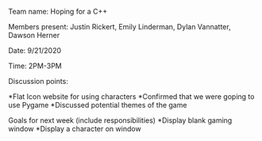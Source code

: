 Team name: Hoping for a C++

Members present: Justin Rickert, Emily Linderman, Dylan Vannatter, Dawson Herner

Date: 9/21/2020

Time: 2PM-3PM

Discussion points:

*Flat Icon website for using characters
*Confirmed that we were goping to use Pygame
*Discussed potential themes of the game

Goals for next week (include responsibilities)
*Display blank gaming window
*Display a character on window
